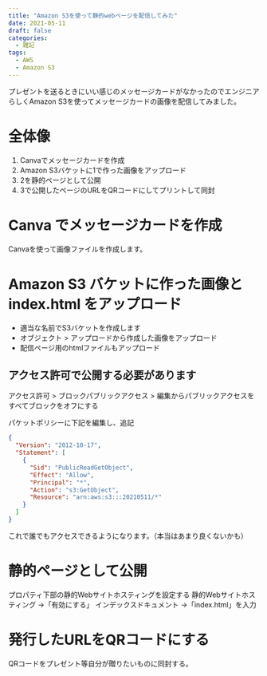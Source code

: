```yaml
---
title: "Amazon S3を使って静的webページを配信してみた"
date: 2021-05-11
draft: false
categories:
  - 雑記
tags:
  - AWS
  - Amazon S3
---
```

プレゼントを送るときにいい感じのメッセージカードがなかったのでエンジニアらしくAmazon S3を使ってメッセージカードの画像を配信してみました。

# 全体像

1. Canvaでメッセージカードを作成
2. Amazon S3バケットに1で作った画像をアップロード
3. 2を静的ページとして公開
4. 3で公開したページのURLをQRコードにしてプリントして同封

# Canva でメッセージカードを作成

Canvaを使って画像ファイルを作成します。

# Amazon S3 バケットに作った画像と index.html をアップロード

- 適当な名前でS3バケットを作成します
- オブジェクト > アップロードから作成した画像をアップロード
- 配信ページ用のhtmlファイルもアップロード

## アクセス許可で公開する必要があります

アクセス許可 > ブロックパブリックアクセス > 編集からパブリックアクセスをすべてブロックをオフにする

パケットポリシーに下記を編集し、追記

```json
{
  "Version": "2012-10-17",
  "Statement": [
    {
      "Sid": "PublicReadGetObject",
      "Effect": "Allow",
      "Principal": "*",
      "Action": "s3:GetObject",
      "Resource": "arn:aws:s3:::20210511/*"
    }
  ]
}
```

これで誰でもアクセスできるようになります。（本当はあまり良くないかも）

# 静的ページとして公開

プロパティ下部の静的Webサイトホスティングを設定する
静的Webサイトホスティング →「有効にする」
インデックスドキュメント →「index.html」を入力

# 発行したURLをQRコードにする

QRコードをプレゼント等自分が贈りたいものに同封する。
